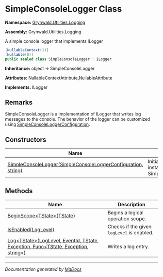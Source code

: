 ﻿# SimpleConsoleLogger Class

**Namespace:** [Grynwald.Utilities.Logging](../index.md)

**Assembly:** Grynwald.Utilities.Logging

A simple console logger that implements ILogger

```csharp
[NullableContext(1)]
[Nullable(0)]
public sealed class SimpleConsoleLogger : ILogger
```

**Inheritance:** object → SimpleConsoleLogger

**Attributes:** NullableContextAttribute,NullableAttribute

**Implements:** ILogger

## Remarks

SimpleConsoleLogger is a implementation of ILogger that writes log messages to the console.             The behavior of the logger can be customized using [SimpleConsoleLoggerConfiguration](../SimpleConsoleLoggerConfiguration/index.md).

## Constructors

| Name                                                                                   | Description                                       |
| -------------------------------------------------------------------------------------- | ------------------------------------------------- |
| [SimpleConsoleLogger(SimpleConsoleLoggerConfiguration, string)](constructors/index.md) | Initializes a new instance of SimpleConsoleLogger |

## Methods

| Name                                                                                                     | Description                                |
| -------------------------------------------------------------------------------------------------------- | ------------------------------------------ |
| [BeginScope\<TState\>(TState)](methods/BeginScope.md)                                                    | Begins a logical operation scope.          |
| [IsEnabled(LogLevel)](methods/IsEnabled.md)                                                              | Checks if the given `logLevel` is enabled. |
| [Log\<TState\>(LogLevel, EventId, TState, Exception, Func\<TState, Exception, string\>)](methods/Log.md) | Writes a log entry.                        |

___

*Documentation generated by [MdDocs](https://github.com/ap0llo/mddocs)*
